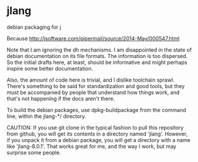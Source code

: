 jlang
=====

debian packaging for j

Because http://jsoftware.com/pipermail/source/2014-May/000547.html

Note that I am ignoring the dh mechanisms. I am disappointed in
the state of debian documentation on its file formats. The information
is too dispersed. So the initial drafts here, at least, should be
informative and might perhaps inspire some better documentation.

Also, the amount of code here is trivial, and I dislike toolchain
sprawl. There's something to be said for standardization and good
tools, but they must be accompanied by people that understand
how things work, and that's not happening if the docs aren't
there.

To build the debian packages, use dpkg-buildpackage from the
command line, within the jlang-*/ directory.

CAUTION: If you use git clone in the typical fashion to pull
this repository from github, you will get its contents in a
directory named 'jlang'. However, if you unpack it from
a debian package, you will get a directory with a name like
'jlang-8.0.1'. That works great for me, and the way I work,
but may surprise some people.
